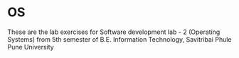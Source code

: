 # OS
These are the lab exercises for Software development lab - 2 (Operating Systems) from 5th semester of B.E. Information Technology, Savitribai Phule Pune University
